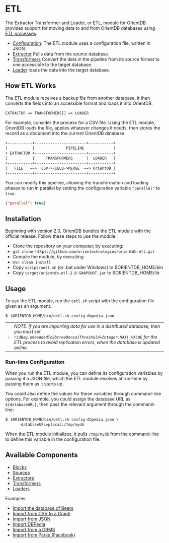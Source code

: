<!-- proofread 2015-12-11 SAM -->
# ETL

The Extractor Transformer and Loader, or ETL, module for OrientDB provides support for moving data to and from OrientDB databases using [ETL processes](http://en.wikipedia.org/wiki/Extract,_transform,_load).

- [Configuration](Configuration-File.md): The ETL module uses a configuration file, written in JSON.
- [Extractor](Extractor.md) Pulls data from the source database.
- [Transformers](Transformer.md) Convert the data in the pipeline from its source format to one accessible to the target database.
- [Loader](Loader.md) loads the data into the target database.


## How ETL Works

The ETL module receives a backup file from another database, it then converts the fields into an accessible format and loads it into OrientDB.

```
EXTRACTOR => TRANSFORMERS[] => LOADER
```

For example, consider the process for a CSV file.  Using the ETL module, OrientDB loads the file, applies whatever changes it needs, then stores the record as a document into the current OrientDB database.

```
+-----------+-----------------------+-----------+
|           |              PIPELINE             |
+ EXTRACTOR +-----------------------+-----------+
|           |     TRANSFORMERS      |  LOADER   |
+-----------+-----------------------+-----------+
|   FILE   ==>  CSV->FIELD->MERGE  ==> OrientDB |
+-----------+-----------------------+-----------+
```

You can modify this pipeline, allowing the transformation and loading phases to run in parallel by setting the configuration variable `"parallel"` to `true`.

```json
{"parallel": true}
```


## Installation

Beginning with version 2.0, OrientDB bundles the ETL module with the official release.  Follow these steps to use the module:
- Clone the repository on your computer, by executing:
 - ```git clone https://github.com/orientechnologies/orientdb-etl.git```
- Compile the module, by executing:
 - ```mvn clean install```
- Copy ```script/oetl.sh``` (or .bat under Windows) to $ORIENTDB_HOME/bin
- Copy ```target/orientdb-etl-2.0-SNAPSHOT.jar``` to $ORIENTDB_HOME/lib

## Usage

To use the ETL module, run the `oetl.sh` script with the configuration file given as an argument.

<pre>
$ <code class="lang-sh userinput">$ORIENTDB_HOME/bin/oetl.sh config-dbpedia.json</code>
</pre>


|    |    |
|----|----|
| ![NOTE](images/warning.png) | _NOTE: If you are importing data for use in a distributed database, then you must set `ridBag.embeddedToSbtreeBonsaiThreshold=Integer.MAX\_VALUE` for the ETL process to avoid replication errors, when the database is updated online._ |

### Run-time Configuration

When you run the ETL module, you can define its configuration variables by passing it a JSON file, which the ETL module resolves at run-time by passing them as it starts up.

You could also define the values for these variables through command-line options.  For example, you could assign the database URL as `${databaseURL}`, then pass the relevant argument through the command-line:

<pre>
$ <code class="lang-sh userinput">$ORIENTDB_HOME/bin/oetl.sh config-dbpedia.json \
      -databaseURL=plocal:/tmp/mydb</code>
</pre>

When the ETL module initializes, it pulls `/tmp/mydb` from the command-line to define this variable in the configuration file.

## Available Components

- [Blocks](Block.md)
- [Sources](Source.md)
- [Extractors](Extractor.md)
- [Transformers](Transformer.md)
- [Loaders](Loader.md)

Examples:
- [Import the database of Beers](Import-the-Database-of-Beers.md)
- [Import from CSV to a Graph](Import-from-CSV-to-a-Graph.md)
- [Import from JSON](Import-from-JSON.md)
- [Import DBPedia](Import-from-DBPedia.md)
- [Import from a DBMS](Import-from-DBMS.md)
- [Import from Parse (Facebook)](Import-from-PARSE.html)

